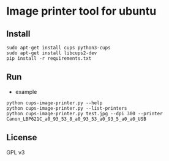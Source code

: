 # Image printer tool for ubuntu

## Install

```
sudo apt-get install cups python3-cups
sudo apt-get install libcups2-dev
pip install -r requirements.txt
```

## Run

- example

```
python cups-image-printer.py --help
python cups-image-printer.py --list-printers
python cups-image-printer.py test.jpg --dpi 300 --printer Canon_LBP621C_a0_93_53_8_a0_93_53_a0_93_5_a0_a0_USB
```

## License

GPL v3
